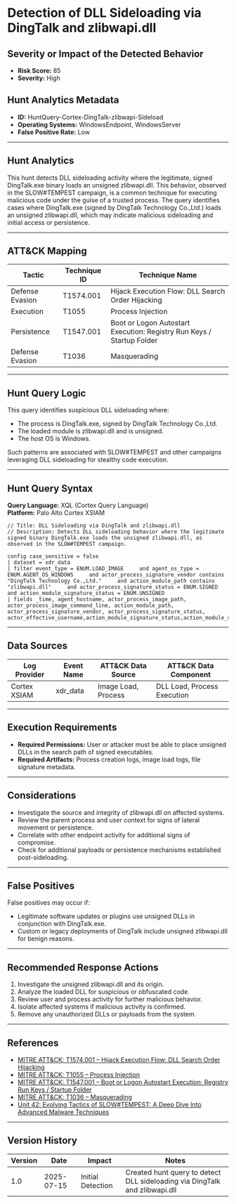# Detection of DLL Sideloading via DingTalk and zlibwapi.dll

## Severity or Impact of the Detected Behavior
- **Risk Score:** 85
- **Severity:** High

## Hunt Analytics Metadata

- **ID:** HuntQuery-Cortex-DingTalk-zlibwapi-Sideload
- **Operating Systems:** WindowsEndpoint, WindowsServer
- **False Positive Rate:** Low

---

## Hunt Analytics

This hunt detects DLL sideloading activity where the legitimate, signed DingTalk.exe binary loads an unsigned zlibwapi.dll. This behavior, observed in the SLOW#TEMPEST campaign, is a common technique for executing malicious code under the guise of a trusted process. The query identifies cases where DingTalk.exe (signed by DingTalk Technology Co.,Ltd.) loads an unsigned zlibwapi.dll, which may indicate malicious sideloading and initial access or persistence.

---

## ATT&CK Mapping

| Tactic                | Technique ID   | Technique Name                                 |
|-----------------------|---------------|------------------------------------------------|
| Defense Evasion       | T1574.001     | Hijack Execution Flow: DLL Search Order Hijacking |
| Execution             | T1055         | Process Injection                              |
| Persistence           | T1547.001     | Boot or Logon Autostart Execution: Registry Run Keys / Startup Folder |
| Defense Evasion       | T1036         | Masquerading                                   |

---

## Hunt Query Logic

This query identifies suspicious DLL sideloading where:

- The process is DingTalk.exe, signed by DingTalk Technology Co.,Ltd.
- The loaded module is zlibwapi.dll and is unsigned.
- The host OS is Windows.

Such patterns are associated with SLOW#TEMPEST and other campaigns leveraging DLL sideloading for stealthy code execution.

---

## Hunt Query Syntax

**Query Language:** XQL (Cortex Query Language)  
**Platform:** Palo Alto Cortex XSIAM

```xql
// Title: DLL Sideloading via DingTalk and zlibwapi.dll
// Description: Detects DLL sideloading behavior where the legitimate signed binary DingTalk.exe loads the unsigned zlibwapi.dll, as observed in the SLOW#TEMPEST campaign.

config case_sensitive = false 
| dataset = xdr_data 
| filter event_type = ENUM.LOAD_IMAGE     and agent_os_type = ENUM.AGENT_OS_WINDOWS     and actor_process_signature_vendor contains "DingTalk Technology Co.,Ltd."     and action_module_path contains "zlibwapi.dll"     and actor_process_signature_status = ENUM.SIGNED and action_module_signature_status = ENUM.UNSIGNED  
| fields _time, agent_hostname, actor_process_image_path, actor_process_image_command_line, action_module_path, actor_process_signature_vendor, actor_process_signature_status, actor_effective_username,action_module_signature_status,action_module_sha256
```

---

## Data Sources

| Log Provider   | Event Name   | ATT&CK Data Source      | ATT&CK Data Component                |
|----------------|--------------|-------------------------|--------------------------------------|
| Cortex XSIAM   | xdr_data     | Image Load, Process     | DLL Load, Process Execution          |

---

## Execution Requirements

- **Required Permissions:** User or attacker must be able to place unsigned DLLs in the search path of signed executables.
- **Required Artifacts:** Process creation logs, image load logs, file signature metadata.

---

## Considerations

- Investigate the source and integrity of zlibwapi.dll on affected systems.
- Review the parent process and user context for signs of lateral movement or persistence.
- Correlate with other endpoint activity for additional signs of compromise.
- Check for additional payloads or persistence mechanisms established post-sideloading.

---

## False Positives

False positives may occur if:

- Legitimate software updates or plugins use unsigned DLLs in conjunction with DingTalk.exe.
- Custom or legacy deployments of DingTalk include unsigned zlibwapi.dll for benign reasons.

---

## Recommended Response Actions

1. Investigate the unsigned zlibwapi.dll and its origin.
2. Analyze the loaded DLL for suspicious or obfuscated code.
3. Review user and process activity for further malicious behavior.
4. Isolate affected systems if malicious activity is confirmed.
5. Remove any unauthorized DLLs or payloads from the system.

---

## References

- [MITRE ATT&CK: T1574.001 – Hijack Execution Flow: DLL Search Order Hijacking](https://attack.mitre.org/techniques/T1574/001/)
- [MITRE ATT&CK: T1055 – Process Injection](https://attack.mitre.org/techniques/T1055/)
- [MITRE ATT&CK: T1547.001 – Boot or Logon Autostart Execution: Registry Run Keys / Startup Folder](https://attack.mitre.org/techniques/T1547/001/)
- [MITRE ATT&CK: T1036 – Masquerading](https://attack.mitre.org/techniques/T1036/)
- [Unit 42: Evolving Tactics of SLOW#TEMPEST: A Deep Dive Into Advanced Malware Techniques](https://unit42.paloaltonetworks.com/slow-tempest-malware-obfuscation/)

---

## Version History

| Version | Date       | Impact            | Notes                                                                                      |
|---------|------------|-------------------|--------------------------------------------------------------------------------------------|
| 1.0     | 2025-07-15 | Initial Detection | Created hunt query to detect DLL sideloading via DingTalk and zlibwapi.dll                 |
